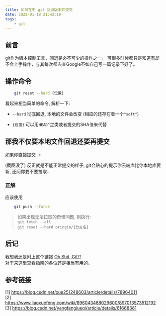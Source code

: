 ```yaml
---
title: 如何在中 git 回退版本并提交
date: 2022-01-18 21:43:19
tags: 
    - git
---
```


## 前言

git作为版本控制工具，回退是必不可少的操作之一。 可很多时候都只是知道有却不会上手操作，与其每次都去查Google不如自己写一篇记录下好了。

## 操作命令

```bash
    git reset --hard {位置}
```

看起来相当简单的命令, 解析一下:

-   `--hard` 彻底回退, 本地的文件会改变 (相应的还存在着一个`"soft"`)

-   `{位置}` 可以用`HEAD^`之类或者提交的SHA值来代替

## 那我不仅要本地文件回退还要再提交

如果你直接提交 ->

(截图没了) 反正就是不能正常提交的样子, git会贴心的提示你云端库比你本地库要新, 还问你要不要拉取...

### 正解

应该使用

```bash
    git push --force
```

>   如果出现无法拉取的奇怪问题, 则执行:  
    `git fetch --all`  
    `git reset --hard oringin/{分支名}`

## 后记

我想我还是附上这个链接 [Oh Shit, Git?!](https://ohshitgit.com/zh)  
对于来这里查看指南的各位还是相当有用的。

## 参考链接

[1] https://blog.csdn.net/xue251248603/article/details/78964011  
[2] https://www.liaoxuefeng.com/wiki/896043488029600/897013573512192  
[3] https://blog.csdn.net/yangfengjueqi/article/details/61668381
